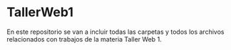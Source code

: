 # TallerWeb1
En este repositorio se van a incluir todas las carpetas y todos los archivos relacionados con trabajos de la materia Taller Web 1.
